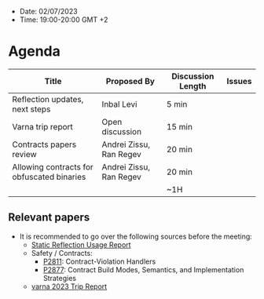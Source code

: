 * Date: 02/07/2023
* Time: 19:00-20:00 GMT +2

# Agenda

| Title | Proposed By | Discussion Length | Issues       |
|----------|-------------|-------------|----------------|
| Reflection updates, next steps | Inbal Levi | 5 min | |
| Varna trip report | Open discussion | 15 min   |   |
| Contracts papers review | Andrei Zissu, Ran Regev | 20 min   |   |
| Allowing contracts for obfuscated binaries | Andrei Zissu, Ran Regev | 20 min | |
|                     |   | ~1H      |   |

## Relevant papers

* It is recommended to go over the following sources before the meeting:
  * [Static Reflection Usage Report](https://docs.google.com/document/d/1yph7qXXev6U77u2ODOY-xhEkXW611yRt/edit?usp=share_link&ouid=104773479574624321244&rtpof=true&sd=true)
  * Safety / Contracts:
     * [P2811](https://isocpp.org/files/papers/P2811R7.pdf): Contract-Violation Handlers
     * [P2877](https://isocpp.org/files/papers/P2877R0.pdf): Contract Build Modes, Semantics, and Implementation Strategies
  * [varna 2023 Trip Report](https://www.reddit.com/r/cpp/comments/14h4ono/202306_varna_iso_c_committee_trip_report_first/)
